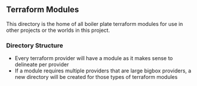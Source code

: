 ## Terraform Modules
This directory is the home of all boiler plate terraform modules for use in other projects or the worlds in this project.

### Directory Structure
- Every terraform provider will have a module as it makes sense to delineate per provider
- If a module requires multiple providers that are large bigbox providers, a new directory will be created for those types of terraform modules
